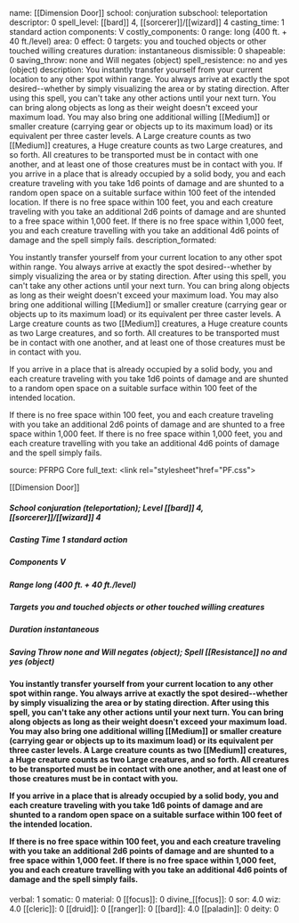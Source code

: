 name: [[Dimension Door]]
school: conjuration
subschool: teleportation
descriptor: 0
spell_level: [[bard]] 4, [[sorcerer]]/[[wizard]] 4
casting_time: 1 standard action
components: V
costly_components: 0
range: long (400 ft. + 40 ft./level)
area: 0
effect: 0
targets: you and touched objects or other touched willing creatures
duration: instantaneous
dismissible: 0
shapeable: 0
saving_throw: none and Will negates (object)
spell_resistence: no and yes (object)
description: You instantly transfer yourself from your current location to any other spot within range. You always arrive at exactly the spot desired--whether by simply visualizing the area or by stating direction. After using this spell, you can't take any other actions until your next turn. You can bring along objects as long as their weight doesn't exceed your maximum load. You may also bring one additional willing [[Medium]] or smaller creature (carrying gear or objects up to its maximum load) or its equivalent per three caster levels. A Large creature counts as two [[Medium]] creatures, a Huge creature counts as two Large creatures, and so forth. All creatures to be transported must be in contact with one another, and at least one of those creatures must be in contact with you.  If you arrive in a place that is already occupied by a solid body, you and each creature traveling with you take 1d6 points of damage and are shunted to a random open space on a suitable surface within 100 feet of the intended location.  If there is no free space within 100 feet, you and each creature traveling with you take an additional 2d6 points of damage and are shunted to a free space within 1,000 feet. If there is no free space within 1,000 feet, you and each creature travelling with you take an additional 4d6 points of damage and the spell simply fails.
description_formated: <p>You instantly transfer yourself from your current location to any other spot within range. You always arrive at exactly the spot desired--whether by simply visualizing the area or by stating direction. After using this spell, you can't take any other actions until your next turn. You can bring along objects as long as their weight doesn't exceed your maximum load. You may also bring one additional willing [[Medium]] or smaller creature (carrying gear or objects up to its maximum load) or its equivalent per three caster levels. A Large creature counts as two [[Medium]] creatures, a Huge creature counts as two Large creatures, and so forth. All creatures to be transported must be in contact with one another, and at least one of those creatures must be in contact with you.</p><p>If you arrive in a place that is already occupied by a solid body, you and each creature traveling with you take 1d6 points of damage and are shunted to a random open space on a suitable surface within 100 feet of the intended location.</p><p>If there is no free space within 100 feet, you and each creature traveling with you take an additional 2d6 points of damage and are shunted to a free space within 1,000 feet. If there is no free space within 1,000 feet, you and each creature travelling with you take an additional 4d6 points of damage and the spell simply fails.</p>
source: PFRPG Core
full_text: <link rel="stylesheet"href="PF.css"><div class="heading"><p class="alignleft">[[Dimension Door]]</p><div style="clear: both;"></div></div><div><h5><b>School </b>conjuration (teleportation); <b>Level </b>[[bard]] 4, [[sorcerer]]/[[wizard]] 4</h5><h5><b>Casting Time </b>1 standard action</h5><h5><b>Components </b>V</h5><h5><b>Range </b>long (400 ft. + 40 ft./level)</h5><h5><b>Targets </b> you and touched objects or other touched willing creatures</h5><h5><b>Duration </b>instantaneous</h5><h5><b>Saving Throw </b>none and Will negates (object); <b>Spell [[Resistance]] </b>no and yes (object)</h5></div><div><h4><p>You instantly transfer yourself from your current location to any other spot within range. You always arrive at exactly the spot desired--whether by simply visualizing the area or by stating direction. After using this spell, you can't take any other actions until your next turn. You can bring along objects as long as their weight doesn't exceed your maximum load. You may also bring one additional willing [[Medium]] or smaller creature (carrying gear or objects up to its maximum load) or its equivalent per three caster levels. A Large creature counts as two [[Medium]] creatures, a Huge creature counts as two Large creatures, and so forth. All creatures to be transported must be in contact with one another, and at least one of those creatures must be in contact with you.</p><p>If you arrive in a place that is already occupied by a solid body, you and each creature traveling with you take 1d6 points of damage and are shunted to a random open space on a suitable surface within 100 feet of the intended location.</p><p>If there is no free space within 100 feet, you and each creature traveling with you take an additional 2d6 points of damage and are shunted to a free space within 1,000 feet. If there is no free space within 1,000 feet, you and each creature travelling with you take an additional 4d6 points of damage and the spell simply fails.</p></h4></div>
verbal: 1
somatic: 0
material: 0
[[focus]]: 0
divine_[[focus]]: 0
sor: 4.0
wiz: 4.0
[[cleric]]: 0
[[druid]]: 0
[[ranger]]: 0
[[bard]]: 4.0
[[paladin]]: 0
deity: 0
